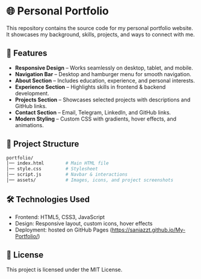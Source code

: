 # 🌐 Personal Portfolio

This repository contains the source code for my personal portfolio website.  
It showcases my background, skills, projects, and ways to connect with me.  


## 🚀 Features

- **Responsive Design** – Works seamlessly on desktop, tablet, and mobile.  
- **Navigation Bar** – Desktop and hamburger menu for smooth navigation.  
- **About Section** – Includes education, experience, and personal interests.  
- **Experience Section** – Highlights skills in frontend & backend development.  
- **Projects Section** – Showcases selected projects with descriptions and GitHub links.  
- **Contact Section** – Email, Telegram, LinkedIn, and GitHub links.  
- **Modern Styling** – Custom CSS with gradients, hover effects, and animations.  


## 📂 Project Structure

```bash
portfolio/
│── index.html        # Main HTML file
│── style.css         # Stylesheet
│── script.js         # Navbar & interactions
│── assets/           # Images, icons, and project screenshots
```

## 🛠️ Technologies Used
- Frontend: HTML5, CSS3, JavaScript
- Design: Responsive layout, custom icons, hover effects
- Deployment: hosted on GitHub Pages (https://saniazzt.github.io/My-Portfolio/)

## 📄 License
This project is licensed under the MIT License.
